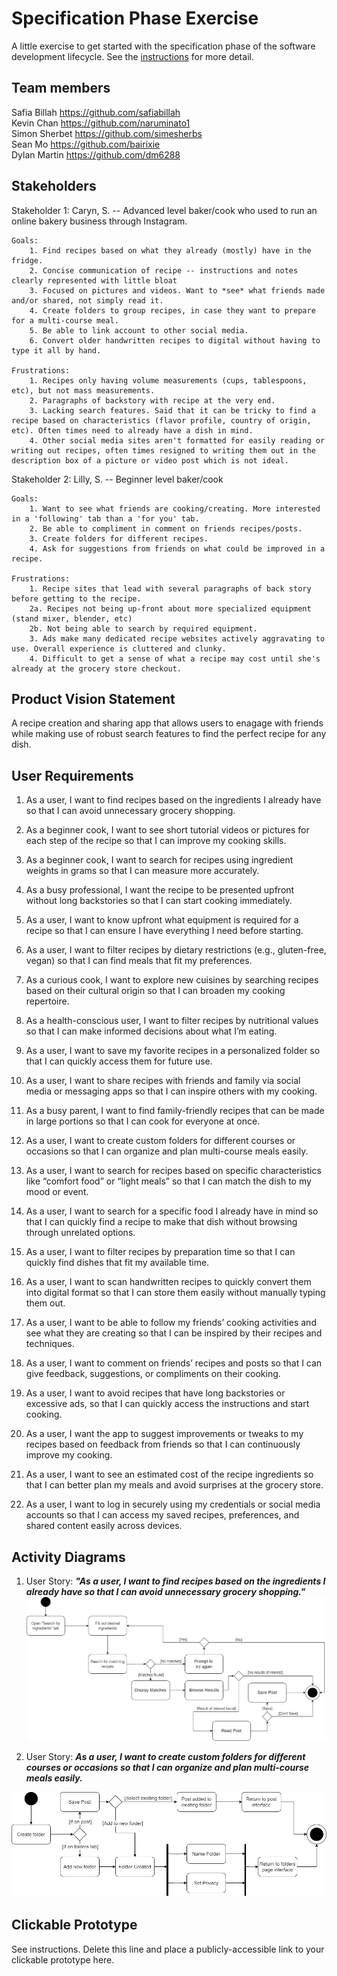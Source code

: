 # Specification Phase Exercise

A little exercise to get started with the specification phase of the software development lifecycle. See the [instructions](instructions.md) for more detail.

## Team members

Safia Billah https://github.com/safiabillah  
Kevin Chan https://github.com/naruminato1  
Simon Sherbet https://github.com/simesherbs  
Sean Mo https://github.com/bairixie  
Dylan Martin https://github.com/dm6288  

## Stakeholders

Stakeholder 1: Caryn, S. -- Advanced level baker/cook who used to run an online bakery business through Instagram.

    Goals:
        1. Find recipes based on what they already (mostly) have in the fridge.
        2. Concise communication of recipe -- instructions and notes clearly represented with little bloat
        3. Focused on pictures and videos. Want to *see* what friends made and/or shared, not simply read it.
        4. Create folders to group recipes, in case they want to prepare for a multi-course meal.
        5. Be able to link account to other social media.
        6. Convert older handwritten recipes to digital without having to type it all by hand.

    Frustrations:
        1. Recipes only having volume measurements (cups, tablespoons, etc), but not mass measurements.
        2. Paragraphs of backstory with recipe at the very end.
        3. Lacking search features. Said that it can be tricky to find a recipe based on characteristics (flavor profile, country of origin, etc). Often times need to already have a dish in mind.
        4. Other social media sites aren't formatted for easily reading or writing out recipes, often times resigned to writing them out in the description box of a picture or video post which is not ideal.

Stakeholder 2: Lilly, S. -- Beginner level baker/cook

    Goals:
        1. Want to see what friends are cooking/creating. More interested in a 'following' tab than a 'for you' tab.
        2. Be able to compliment in comment on friends recipes/posts.
        3. Create folders for different recipes.
        4. Ask for suggestions from friends on what could be improved in a recipe.

    Frustrations:
        1. Recipe sites that lead with several paragraphs of back story before getting to the recipe.
        2a. Recipes not being up-front about more specialized equipment (stand mixer, blender, etc)
        2b. Not being able to search by required equipment.
        3. Ads make many dedicated recipe websites actively aggravating to use. Overall experience is cluttered and clunky.
        4. Difficult to get a sense of what a recipe may cost until she's already at the grocery store checkout.

## Product Vision Statement

A recipe creation and sharing app that allows users to enagage with friends while making use of robust search features to find the perfect recipe for any dish.

## User Requirements

1. As a user, I want to find recipes based on the ingredients I already have so that I can avoid unnecessary grocery shopping.

2. As a beginner cook, I want to see short tutorial videos or pictures for each step of the recipe so that I can improve my cooking skills.

3. As a beginner cook, I want to search for recipes using ingredient weights in grams so that I can measure more accurately.

4. As a busy professional, I want the recipe to be presented upfront without long backstories so that I can start cooking immediately.

5. As a user, I want to know upfront what equipment is required for a recipe so that I can ensure I have everything I need before starting.

6. As a user, I want to filter recipes by dietary restrictions (e.g., gluten-free, vegan) so that I can find meals that fit my preferences.

7. As a curious cook, I want to explore new cuisines by searching recipes based on their cultural origin so that I can broaden my cooking repertoire.

8. As a health-conscious user, I want to filter recipes by nutritional values so that I can make informed decisions about what I’m eating.

9. As a user, I want to save my favorite recipes in a personalized folder so that I can quickly access them for future use.

10. As a user, I want to share recipes with friends and family via social media or messaging apps so that I can inspire others with my cooking.

11. As a busy parent, I want to find family-friendly recipes that can be made in large portions so that I can cook for everyone at once.

12. As a user, I want to create custom folders for different courses or occasions so that I can organize and plan multi-course meals easily.

13. As a user, I want to search for recipes based on specific characteristics like “comfort food” or “light meals” so that I can match the dish to my mood or event.

14. As a user, I want to search for a specific food I already have in mind so that I can quickly find a recipe to make that dish without browsing through unrelated options.

15. As a user, I want to filter recipes by preparation time so that I can quickly find dishes that fit my available time.

16. As a user, I want to scan handwritten recipes to quickly convert them into digital format so that I can store them easily without manually typing them out.

17. As a user, I want to be able to follow my friends’ cooking activities and see what they are creating so that I can be inspired by their recipes and techniques.

18. As a user, I want to comment on friends’ recipes and posts so that I can give feedback, suggestions, or compliments on their cooking.

19. As a user, I want to avoid recipes that have long backstories or excessive ads, so that I can quickly access the instructions and start cooking.

20. As a user, I want the app to suggest improvements or tweaks to my recipes based on feedback from friends so that I can continuously improve my cooking.

21. As a user, I want to see an estimated cost of the recipe ingredients so that I can better plan my meals and avoid surprises at the grocery store.

22. As a user, I want to log in securely using my credentials or social media accounts so that I can access my saved recipes, preferences, and shared content easily across devices.

## Activity Diagrams

1. User Story: **_"As a user, I want to find recipes based on the ingredients I already have so that I can avoid unnecessary grocery shopping."_**
   ![Activity Diagram 1](Images/ActivityDiagram1.png)

2. User Story: **_As a user, I want to create custom folders for different courses or occasions so that I can organize and plan multi-course meals easily._**

![Activity Diagram 1](Images/ActivityDiagram2.png)

## Clickable Prototype

See instructions. Delete this line and place a publicly-accessible link to your clickable prototype here.
